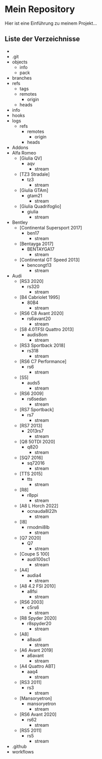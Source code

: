 # Mein Repository

Hier ist eine Einführung zu meinem Projekt...

## Liste der Verzeichnisse

<!-- DIR_LIST_START -->
   - 
   - .git
   - objects
      - info
      - pack
   - branches
   - refs
      - tags
      - remotes
         - origin
      - heads
   - info
   - hooks
   - logs
      - refs
         - remotes
            - origin
         - heads
   - Addons
   - Alfa Romeo
      - [Giulia QV]
         - aqv
            - stream
      - [TZ3 Stradale]
         - tz3
            - stream
      - [Giulia GTAm]
         - gtam21
            - stream
      - [Giulia Quadrifoglio]
         - giulia
            - stream
   - Bentley
      - [Continental Supersport 2017]
         - ben17
            - stream
      - [Bentayga 2017]
         - BENTAYGA17
            - stream
      - [Continental GT Speed 2013]
         - bencongt13
            - stream
   - Audi
      - [RS3 2020]
         - rs320
            - stream
      - [B4 Cabriolet 1995]
         - 80B4
            - stream
      - [RS6 C8 Avant 2020]
         - rs6avant20
            - stream
      - [S8 4.0TFSI Quattro 2013]
         - audis8om
            - stream
      - [RS3 Sportback 2018]
         - rs318
            - stream
      - [RS6 C7 Performance]
         - rs6
            - stream
      - [S5]
         - auds5
            - stream
      - [RS6 2009]
         - rs6sedan
            - stream
      - [RS7 Sportback]
         - rs7
            - stream
      - [RS7 2013]
         - 2013rs7
            - stream
      - [Q8 50TDI 2020]
         - q820
            - stream
      - [SQ7 2016]
         - sq72016
            - stream
      - [TTS 2015]
         - tts
            - stream
      - [R8]
         - r8ppi
            - stream
      - [A8 L Horch 2022]
         - ocnauda8l22h
            - stream
      - [I8]
         - rmodmi8lb
            - stream
      - [Q7 2020]
         - Q7
            - stream
      - [Coupe S 100]
         - audi100sc1
            - stream
      - [A4]
         - audia4
            - stream
      - [A8 4.2 FSI 2010]
         - a8fsi
            - stream
      - [RS6 2003]
         - c5rs6
            - stream
      - [R8 Spyder 2020]
         - r8spyder20
            - stream
      - [A8]
         - a8audi
            - stream
      - [A6 Avant 2019]
         - a6avant
            - stream
      - [A4 Quattro ABT]
         - aaq4
            - stream
      - [RS3 2011]
         - rs3
            - stream
      - [Mansoryetron]
         - mansoryetron
            - stream
      - [RS6 Avant 2020]
         - rs62
            - stream
      - [RS5 2011]
         - rs5
            - stream
   - .github
   - workflows
<!-- DIR_LIST_END -->
<!-- DIR_LIST_END -->
<!-- DIR_LIST_END -->
<!-- DIR_LIST_END -->
<!-- DIR_LIST_END -->
<!-- DIR_LIST_END -->
